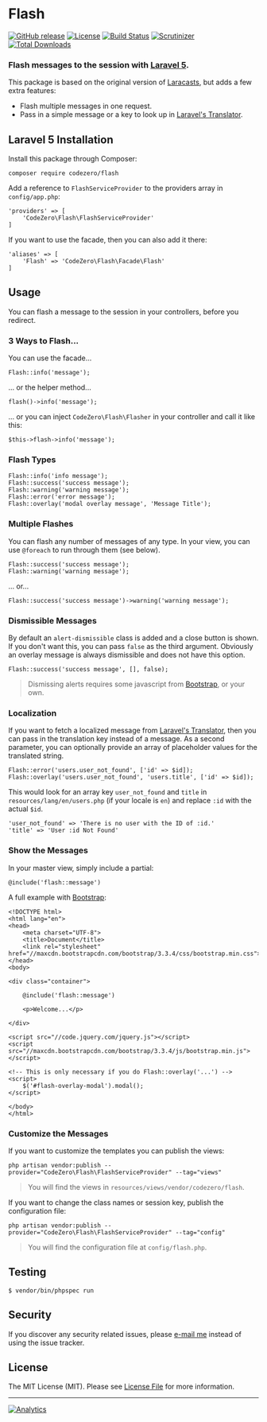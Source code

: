 # Flash

[![GitHub release](https://img.shields.io/github/release/codezero-be/flash.svg)]()
[![License](https://img.shields.io/packagist/l/codezero/flash.svg)]()
[![Build Status](https://img.shields.io/travis/codezero-be/flash.svg?branch=master)](https://travis-ci.org/codezero-be/flash)
[![Scrutinizer](https://img.shields.io/scrutinizer/g/codezero-be/flash.svg)](https://scrutinizer-ci.com/g/codezero-be/flash)
[![Total Downloads](https://img.shields.io/packagist/dt/codezero/flash.svg)](https://packagist.org/packages/codezero/flash)

### Flash messages to the session with [Laravel 5](http://laravel.com/).

This package is based on the original version of [Laracasts](https://github.com/laracasts/flash), but adds a few extra features:

- Flash multiple messages in one request.
- Pass in a simple message or a key to look up in [Laravel's Translator](http://laravel.com/docs/5.0/localization).

## Laravel 5 Installation

Install this package through Composer:

    composer require codezero/flash

Add a reference to `FlashServiceProvider` to the providers array in `config/app.php`:

    'providers' => [
        'CodeZero\Flash\FlashServiceProvider'
    ]

If you want to use the facade, then you can also add it there:

    'aliases' => [
        'Flash' => 'CodeZero\Flash\Facade\Flash'
    ]
    
## Usage

You can flash a message to the session in your controllers, before you redirect.

### 3 Ways to Flash...

You can use the facade...

    Flash::info('message');
    
... or the helper method...

    flash()->info('message');
    
... or you can inject `CodeZero\Flash\Flasher` in your controller and call it like this:

    $this->flash->info('message');

### Flash Types

    Flash::info('info message');
    Flash::success('success message');
    Flash::warning('warning message');
    Flash::error('error message');
    Flash::overlay('modal overlay message', 'Message Title');

### Multiple Flashes

You can flash any number of messages of any type.
In your view, you can use `@foreach` to run through them (see below).
    
    Flash::success('success message');
    Flash::warning('warning message');

... or...

    Flash::success('success message')->warning('warning message');

### Dismissible Messages

By default an `alert-dismissible` class is added and a close button is shown. 
If you don't want this, you can pass `false` as the third argument. 
Obviously an overlay message is always dismissible and does not have this option. 

    Flash::success('success message', [], false); 

> Dismissing alerts requires some javascript from [Bootstrap](http://getbootstrap.com/getting-started/), or your own.

### Localization

If you want to fetch a localized message from [Laravel's Translator](http://laravel.com/docs/5.0/localization), 
then you can pass in the translation key instead of a message. 
As a second parameter, you can optionally provide an array of placeholder values for the translated string.

    Flash::error('users.user_not_found', ['id' => $id]);
    Flash::overlay('users.user_not_found', 'users.title', ['id' => $id]);
    
This would look for an array key `user_not_found` and `title` in `resources/lang/en/users.php` (if your locale is `en`) 
and replace `:id` with the actual `$id`.

    'user_not_found' => 'There is no user with the ID of :id.'
    'title' => 'User :id Not Found'

### Show the Messages

In your master view, simply include a partial:

    @include('flash::message')
    
A full example with [Bootstrap](http://getbootstrap.com/):

    <!DOCTYPE html>
    <html lang="en">
    <head>
        <meta charset="UTF-8">
        <title>Document</title>
        <link rel="stylesheet" href="//maxcdn.bootstrapcdn.com/bootstrap/3.3.4/css/bootstrap.min.css">
    </head>
    <body>
    
    <div class="container">
    
        @include('flash::message')

        <p>Welcome...</p>
        
    </div>
    
    <script src="//code.jquery.com/jquery.js"></script>
    <script src="//maxcdn.bootstrapcdn.com/bootstrap/3.3.4/js/bootstrap.min.js"></script>
    
    <!-- This is only necessary if you do Flash::overlay('...') -->
    <script>
        $('#flash-overlay-modal').modal();
    </script>
    
    </body>
    </html>
    
### Customize the Messages

If you want to customize the templates you can publish the views:

    php artisan vendor:publish --provider="CodeZero\Flash\FlashServiceProvider" --tag="views"

> You will find the views in `resources/views/vendor/codezero/flash`.

If you want to change the class names or session key, publish the configuration file:

    php artisan vendor:publish --provider="CodeZero\Flash\FlashServiceProvider" --tag="config"

> You will find the configuration file at `config/flash.php`.

## Testing

    $ vendor/bin/phpspec run

## Security

If you discover any security related issues, please [e-mail me](mailto:ivan@codezero.be) instead of using the issue tracker.

## License

The MIT License (MIT). Please see [License File](LICENSE.md) for more information.

---
[![Analytics](https://ga-beacon.appspot.com/UA-58876018-1/codezero-be/flash)](https://github.com/igrigorik/ga-beacon)